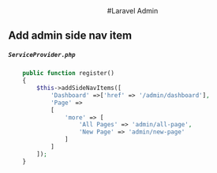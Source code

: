 <center>#Laravel Admin</center>

## Add admin side nav item

<h5 a><strong><code>ServiceProvider.php</code></strong></h5>

```php
    public function register()
    {
        $this->addSideNavItems([
            'Dashboard' =>['href' => '/admin/dashboard'],
            'Page' =>
            [
                'more' => [
                    'All Pages' => 'admin/all-page',
                    'New Page' => 'admin/new-page'
                ]
            ]
        ]);
    }
```
